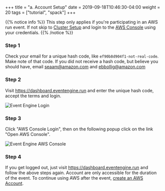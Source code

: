 +++
title = "a. Account Setup"
date = 2019-09-18T10:46:30-04:00
weight = 20
tags = ["tutorial", "spack"]
+++

{{% notice info %}}
This step only applies if you're participating in an AWS run event. If not skip to [Cluster Setup](/spack_on_pcluster/01-cluster-setup.html) and login to the [AWS Console](https://console.aws.amazon.com) using your credentials.
{{% /notice %}}

### Step 1

Check your email for a unique hash code, like `ef90b8d904f1-not-real-code`. Make note of that code. If you did not receive a hash code, but believe you should have, email seaam@amazon.com and ebbollig@amazon.com

### Step 2

Visit https://dashboard.eventengine.run and enter the unique hash code, accept the terms and login.

![Event Engine Login](/images/event-engine-login.png)

### Step 3

Click "AWS Console Login", then on the following popup click on the link "Open AWS Console".

![Event Engine AWS Console](/images/event-engine-aws-console.png)

### Step 4

If you get logged out, just visit https://dashboard.eventengine.run and follow the above steps again. Account are only accessible for the duration of the event. To continue using AWS after the event, [create an AWS Account](https://aws.amazon.com/premiumsupport/knowledge-center/create-and-activate-aws-account/).